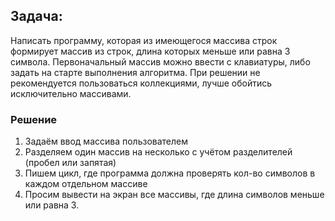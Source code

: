## Задача: 
Написать программу, которая из имеющегося массива строк формирует массив из строк, длина которых меньше или равна 3 символа. Первоначальный массив можно ввести с клавиатуры, либо задать на старте выполнения алгоритма. При решении не рекомендуется пользоваться коллекциями, лучше обойтись исключительно массивами.

### Решение
1. Задаём ввод массива пользователем
2. Разделяем один массив на несколько с учётом разделителей (пробел или запятая)
3. Пишем цикл, где программа должна проверять кол-во символов в каждом отдельном массиве
4. Просим вывести на экран все массивы, где длина символов меньше или равна 3.